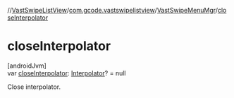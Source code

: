 //[VastSwipeListView](../../../index.md)/[com.gcode.vastswipelistview](../index.md)/[VastSwipeMenuMgr](index.md)/[closeInterpolator](close-interpolator.md)

# closeInterpolator

[androidJvm]\
var [closeInterpolator](close-interpolator.md): [Interpolator](https://developer.android.com/reference/kotlin/android/view/animation/Interpolator.html)? = null

Close interpolator.

